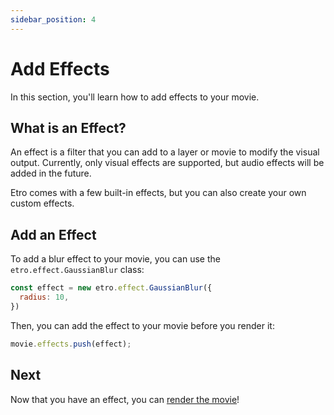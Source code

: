 ```yaml
---
sidebar_position: 4
---
```


# Add Effects

In this section, you'll learn how to add effects to your movie.

## What is an Effect?

An effect is a filter that you can add to a layer or movie to modify the visual output. Currently, only visual effects are supported, but audio effects will be added in the future.

Etro comes with a few built-in effects, but you can also create your own custom effects.

## Add an Effect

To add a blur effect to your movie, you can use the `etro.effect.GaussianBlur` class:

```js
const effect = new etro.effect.GaussianBlur({
  radius: 10,
})
```

Then, you can add the effect to your movie before you render it:

```js
movie.effects.push(effect);
```

## Next

Now that you have an effect, you can [render the movie](render-the-movie)!
